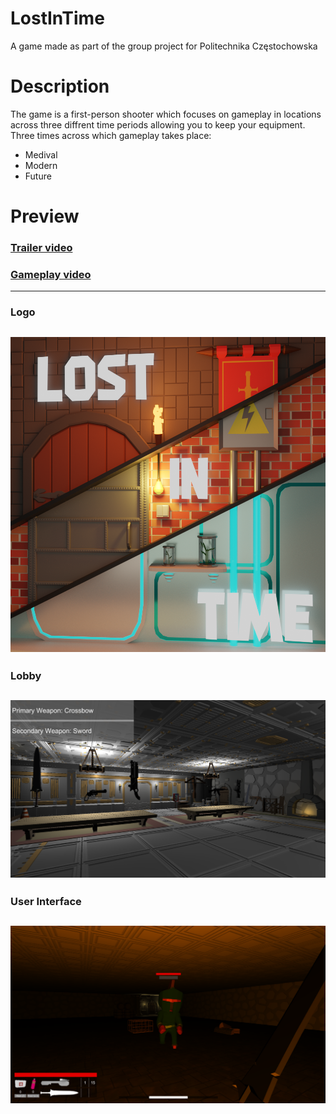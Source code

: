 # LostInTime
A game made as part of the group project for Politechnika Częstochowska

# Description
The game is a first-person shooter which focuses on gameplay in locations across three diffrent time periods allowing you to keep your equipment. 
Three times across which gameplay takes place:
* Medival
* Modern
* Future

# Preview

### [Trailer video](https://www.youtube.com/watch?v=8ja0p29xRpY&ab_channel=Hajcik)

### [Gameplay video](https://www.youtube.com/watch?v=s91gCxBFUZU&ab_channel=Hajcik)

---

### **Logo**
![](Images/LOGO.png)
---

### **Lobby**
![](Images/Lobby.png)
---

### **User Interface**
![](Images/UI.png)
---
